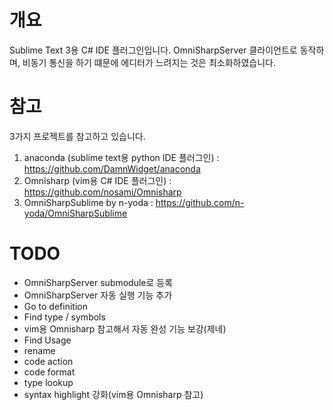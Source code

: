 # 개요
Sublime Text 3용 C# IDE 플러그인입니다. OmniSharpServer 클라이언트로 동작하며, 비동기 통신을
하기 떄문에 에디터가 느려지는 것은 최소화하였습니다.


# 참고

3가지 프로젝트를 참고하고 있습니다.

1. anaconda (sublime text용 python IDE 플러그인) :
https://github.com/DamnWidget/anaconda
2. Omnisharp (vim용 C# IDE 플러그인) :
https://github.com/nosami/Omnisharp
3. OmniSharpSublime by n-yoda :
https://github.com/n-yoda/OmniSharpSublime

# TODO
* OmniSharpServer submodule로 등록
* OmniSharpServer 자동 실행 기능 추가
* Go to definition
* Find type / symbols
* vim용 Omnisharp 참고해서 자동 완성 기능 보강(제네)
* Find Usage
* rename
* code action
* code format
* type lookup
* syntax highlight 강화(vim용 Omnisharp 참고)